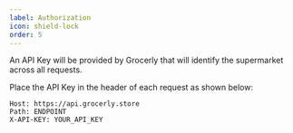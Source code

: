 ```yaml
---
label: Authorization
icon: shield-lock
order: 5
---
```


An API Key will be provided by Grocerly that will identify the supermarket across all requests.

Place the API Key in the header of each request as shown below:

```
Host: https://api.grocerly.store
Path: ENDPOINT
X-API-KEY: YOUR_API_KEY
```
